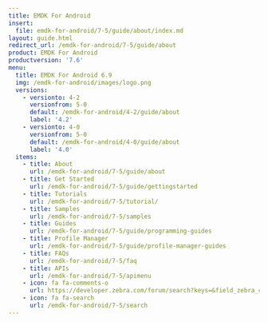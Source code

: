 ```yaml
---
title: EMDK For Android
insert:
  file: emdk-for-android/7-5/guide/about/index.md
layout: guide.html
redirect_url: /emdk-for-android/7-5/guide/about
product: EMDK For Android
productversion: '7.6'
menu:
  title: EMDK For Android 6.9
  img: /emdk-for-android/images/logo.png
  versions:
    - versionto: 4-2
      versionfrom: 5-0
      default: /emdk-for-android/4-2/guide/about
      label: '4.2'
    - versionto: 4-0
      versionfrom: 5-0
      default: /emdk-for-android/4-0/guide/about
      label: '4.0'
  items:
    - title: About
      url: /emdk-for-android/7-5/guide/about
    - title: Get Started
      url: /emdk-for-android/7-5/guide/gettingstarted
    - title: Tutorials
      url: /emdk-for-android/7-5/tutorial/
    - title: Samples
      url: /emdk-for-android/7-5/samples
    - title: Guides
      url: /emdk-for-android/7-5/guide/programming-guides
    - title: Profile Manager
      url: /emdk-for-android/7-5/guide/profile-manager-guides
    - title: FAQs
      url: /emdk-for-android/7-5/faq
    - title: APIs
      url: /emdk-for-android/7-5/apimenu
    - icon: fa fa-comments-o
      url: https://developer.zebra.com/forum/search?keys=&field_zebra_curated_tags_tid%5B%5D=184 
    - icon: fa fa-search
      url: /emdk-for-android/7-5/search
---
```


